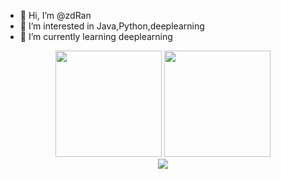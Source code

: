 - 👋 Hi, I’m @zdRan
- 👀 I’m interested in Java,Python,deeplearning
- 🌱 I’m currently learning deeplearning

<div align="center">
<span>  </span>
<img height="170px" src="https://github-readme-stats.vercel.app/api?username=zdRan" /><span>  </span><img height="170px" src="https://github-readme-stats.vercel.app/api/top-langs/?username=zdRan&layout=compact&langs_count=8" />
<span>  </span>
</div>

<div align="center">
    <img  src="https://github-readme-streak-stats.herokuapp.com/?user=zdRan" />
</div>
<!---
zdRan/zdRan is a ✨ special ✨ repository because its `README.md` (this file) appears on your GitHub profile.
You can click the Preview link to take a look at your changes.
--->
